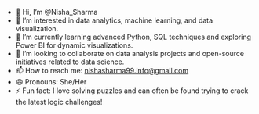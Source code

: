 - 👋 Hi, I’m @Nisha_Sharma
- 👀 I’m interested in data analytics, machine learning, and data visualization.
- 🌱 I’m currently learning advanced Python, SQL techniques and exploring Power BI for dynamic visualizations.
- 💞️ I’m looking to collaborate on data analysis projects and open-source initiatives related to data science.
- 📫 How to reach me: nishasharma99.info@gmail.com
- 😄 Pronouns: She/Her
- ⚡ Fun fact: I love solving puzzles and can often be found trying to crack the latest logic challenges!
